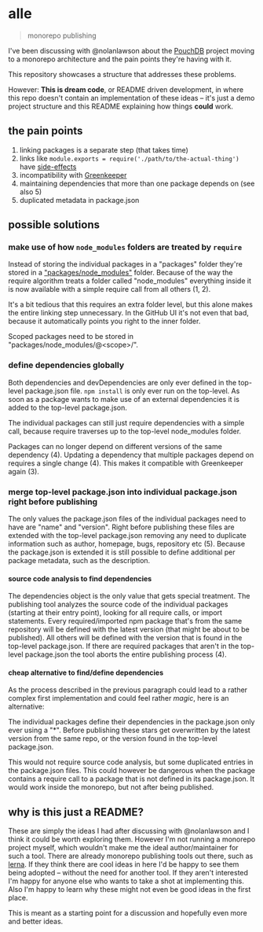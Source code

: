 # alle

> monorepo publishing

I've been discussing with @nolanlawson about the [PouchDB](https://pouchdb.com/) project moving to a monorepo architecture and the pain points they're having with it.

This repository showcases a structure that addresses these problems.

However: **This is dream code**, or README driven development, in where this repo doesn't contain an implementation of these ideas – it's just a demo project structure and this README explaining how things **could** work.

## the pain points

1. linking packages is a separate step (that takes time)
2. links like `module.exports = require('./path/to/the-actual-thing')` have [side-effects](https://github.com/lerna/lerna/issues/11)
3. incompatibility with [Greenkeeper](https://greenkeeper.io/)
4. maintaining dependencies that more than one package depends on (see also 5)
5. duplicated metadata in package.json

## possible solutions

### make use of how `node_modules` folders are treated by `require`

Instead of storing the individual packages in a "packages" folder they're stored in a ["packages/node_modules"](packages/node_modules) folder. Because of the way the require algorithm treats a folder called "node_modules" everything inside it is now available with a simple require call from all others (1, 2).

It's a bit tedious that this requires an extra folder level, but this alone makes the entire linking step unnecessary. In the GitHub UI it's not even that bad, because it automatically points you right to the inner folder.

Scoped packages need to be stored in "packages/node_modules/@\<scope\>/".

### define dependencies globally

Both dependencies and devDependencies are only ever defined in the top-level package.json file. `npm install` is only ever run on the top-level.
As soon as a package wants to make use of an external dependencies it is added to the top-level package.json.

The individual packages can still just require dependencies with a simple call, because require traverses up to the top-level node_modules folder.

Packages can no longer depend on different versions of the same dependency (4). Updating a dependency that multiple packages depend on requires a single change (4). This makes it compatible with Greenkeeper again (3).

### merge top-level package.json into individual package.json right before publishing

The only values the package.json files of the individual packages need to have are "name" and "version".
Right before publishing these files are extended with the top-level package.json removing any need to duplicate information such as author, homepage, bugs, repository etc (5).
Because the package.json is extended it is still possible to define additional per package metadata, such as the description.

#### source code analysis to find dependencies

The dependencies object is the only value that gets special treatment. The publishing tool analyzes the source code of the individual packages (starting at their entry point), looking for all require calls, or import statements. Every required/imported npm package that's from the same repository will be defined with the latest version (that might be about to be published). All others will be defined with the version that is found in the top-level package.json. If there are required packages that aren't in the top-level package.json the tool aborts the entire publishing process (4).

#### cheap alternative to find/define dependencies

As the process described in the previous paragraph could lead to a rather complex first implementation and could feel rather _magic_, here is an alternative:

The individual packages define their dependencies in the package.json only ever using a "\*". Before publishing these stars get overwritten by the latest version from the same repo, or the version found in the top-level package.json.

This would not require source code analysis, but some duplicated entries in the package.json files. This could however be dangerous when the package contains a require call to a package that is not defined in its package.json. It would work inside the monorepo, but not after being published.

## why is this just a README?

These are simply the ideas I had after discussing with @nolanlawson and I think it could be worth exploring them.
However I'm not running a monorepo project myself, which wouldn't make me the ideal author/maintainer for such a tool.
There are already monorepo publishing tools out there, such as [lerna](https://lernajs.io/). If they think there are cool ideas in here I'd be happy to see them being adopted – without the need for another tool. If they aren't interested I'm happy for anyone else who wants to take a shot at implementing this. Also I'm happy to learn why these might not even be good ideas in the first place.

This is meant as a starting point for a discussion and hopefully even more and better ideas.
